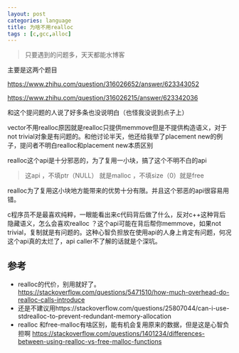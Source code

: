 ```yaml
---
layout: post
categories: language
title: 为啥不用realloc
tags : [c,gcc,alloc]
---
```



>只要遇到的问题多，天天都能水博客

主要是这两个题目

https://www.zhihu.com/question/316026652/answer/623343052

https://www.zhihu.com/question/316026215/answer/623342036

和这个提问题的人说了好多条也没说明白（也怪我没说到点子上）



vector不用realloc原因就是realloc只提供memmove但是不提供构造语义，对于not trivial对象是有问题的。和他讨论半天，他还给我举了placement new的例子，提问者不明白realloc和placement new本质区别



realloc这个api是十分邪恶的，为了复用一小块，搞了这个不明不白的api

> 这api ，不填ptr（NULL） 就是malloc ，不填size（0）就是free



realloc为了复用这小块地方能带来的优势十分有限。并且这个邪恶的api很容易用错。

c程序员不是最喜欢纯粹，一眼能看出来c代码背后做了什么，反对c++这种背后隐藏语义，怎么会喜欢realloc ？这个api可能在背后帮你memmove，如果not trivial，复制就是有问题的。这种心智负担放在使用api的人身上肯定有问题，何况这个api真的太烂了，api caller不了解的话就是个深坑。



## 参考

- realloc的代价，别用就好了。 https://stackoverflow.com/questions/5471510/how-much-overhead-do-realloc-calls-introduce
- 还是不建议用https://stackoverflow.com/questions/25807044/can-i-use-stdrealloc-to-prevent-redundant-memory-allocation
- realloc 和free-malloc有啥区别，能有机会复用原来的数据，但是这是心智负担啊 https://stackoverflow.com/questions/1401234/differences-between-using-realloc-vs-free-malloc-functions